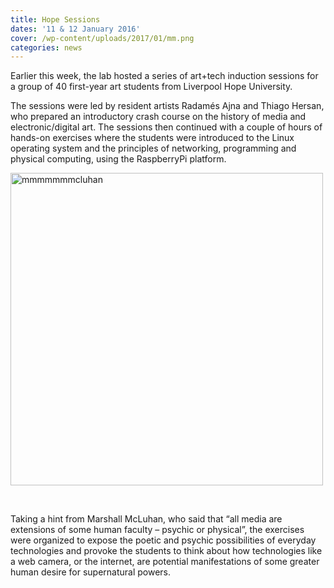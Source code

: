 ```yaml
---
title: Hope Sessions
dates: '11 & 12 January 2016'
cover: /wp-content/uploads/2017/01/mm.png
categories: news
---
```

Earlier this week, the lab hosted a series of art+tech induction sessions for a group of 40 first-year art students from Liverpool Hope University.

The sessions were led by resident artists Radamés Ajna and Thiago Hersan, who prepared an introductory crash course on the history of media and electronic/digital art. The sessions then continued with a couple of hours of hands-on exercises where the students were introduced to the Linux operating system and the principles of networking, programming and physical computing, using the RaspberryPi platform.

<a href="http://alab.space/wp-content/uploads/2016/01/mm.gif" rel="attachment wp-att-941"><img class="alignleft" src="http://alab.space/wp-content/uploads/2016/01/mm.gif" alt="mmmmmmmcluhan" width="500" /></a>
  
<br clear="all" />
  
Taking a hint from Marshall McLuhan, who said that &#8220;all media are extensions of some human faculty &#8211; psychic or physical&#8221;, the exercises were organized to expose the poetic and psychic possibilities of everyday technologies and provoke the students to think about how technologies like a web camera, or the internet, are potential manifestations of some greater human desire for supernatural powers.

<img class="ngg_displayed_gallery mceItem" src="http://alab.space/nextgen-attach_to_post/preview/id--947" alt="" data-mce-placeholder="1" />
